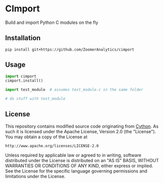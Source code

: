 # CImport
Build and import Python C modules on the fly

## Installation

```
pip install git+https://github.com/ZoomerAnalytics/cimport
```

## Usage

```python
import cimport
cimport.install()

import test_module  # assumes test_module.c in the same folder

# do stuff with test_module
```


## License

This repository contains modified source code originating from [Cython](http://cython.org/).
As such it is licensed under the Apache License, Version 2.0 (the "License").
You may obtain a copy of the License at

    http://www.apache.org/licenses/LICENSE-2.0

Unless required by applicable law or agreed to in writing, software
distributed under the License is distributed on an "AS IS" BASIS,
WITHOUT WARRANTIES OR CONDITIONS OF ANY KIND, either express or implied.
See the License for the specific language governing permissions and
limitations under the License.
